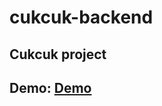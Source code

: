 # cukcuk-backend
## Cukcuk project
## Demo: <a href="http://cukcuk.bn2002.com" target="_blank">Demo</a>
